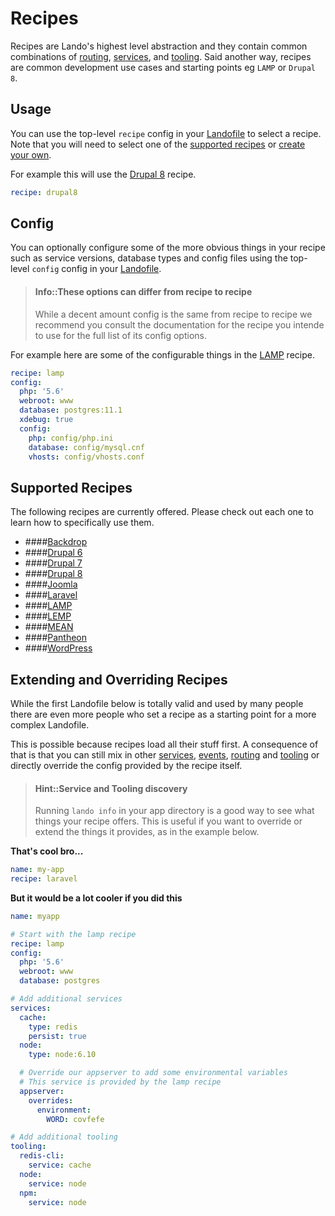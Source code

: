 Recipes
=======

Recipes are Lando's highest level abstraction and they contain common combinations of [routing](./proxy.md), [services](./services.md), and [tooling](./tooling.md). Said another way, recipes are common development use cases and starting points eg `LAMP` or `Drupal 8`.

Usage
-----

You can use the top-level `recipe` config in your [Landofile](./lando.md) to select a recipe. Note that you will need to select one of the [supported recipes](#supported-recipes) or [create your own](./../dev/plugins.md).

For example this will use the [Drupal 8](./../tutorials/drupal8.md) recipe.

```yaml
recipe: drupal8
```

Config
------

You can optionally configure some of the more obvious things in your recipe such as service versions, database types and config files using the top-level `config` config in your [Landofile](./lando.md).

> #### Info::These options can differ from recipe to recipe
>
> While a decent amount config is the same from recipe to recipe we recommend you consult the documentation for the recipe you intende to use for the full list of its config options.

For example here are some of the configurable things in the [LAMP](./../tutorials/lamp.md) recipe.

```yml
recipe: lamp
config:
  php: '5.6'
  webroot: www
  database: postgres:11.1
  xdebug: true
  config:
    php: config/php.ini
    database: config/mysql.cnf
    vhosts: config/vhosts.conf
```

Supported Recipes
-----------------

The following recipes are currently offered. Please check out each one to learn how to specifically use them.

*   ####[Backdrop](./../tutorials/backdrop.md)
*   ####[Drupal 6](./../tutorials/drupal6.md)
*   ####[Drupal 7](./../tutorials/drupal7.md)
*   ####[Drupal 8](./../tutorials/drupal8.md)
*   ####[Joomla](./../tutorials/joomla.md)
*   ####[Laravel](./../tutorials/laravel.md)
*   ####[LAMP](./../tutorials/lamp.md)
*   ####[LEMP](./../tutorials/lemp.md)
*   ####[MEAN](./../tutorials/mean.md)
*   ####[Pantheon](./../tutorials/pantheon.md)
*   ####[WordPress](./../tutorials/wordpress.md)

Extending and Overriding Recipes
--------------------------------

While the first Landofile below is totally valid and used by many people there are even more people who set a recipe as a starting point for a more complex Landofile.

This is possible because recipes load all their stuff first. A consequence of that is that you can still mix in other [services](./services.md), [events](./services.md), [routing](./proxy.md) and [tooling](./tooling.md) or directly override the config provided by the recipe itself.

> #### Hint::Service and Tooling discovery
>
> Running `lando info` in your app directory is a good way to see what things your recipe offers. This is useful if you want to override or extend the things it provides, as in the example below.

**That's cool bro...**

```yaml
name: my-app
recipe: laravel
```

**But it would be a lot cooler if you did this**

```yaml
name: myapp

# Start with the lamp recipe
recipe: lamp
config:
  php: '5.6'
  webroot: www
  database: postgres

# Add additional services
services:
  cache:
    type: redis
    persist: true
  node:
    type: node:6.10

  # Override our appserver to add some environmental variables
  # This service is provided by the lamp recipe
  appserver:
    overrides:
      environment:
        WORD: covfefe

# Add additional tooling
tooling:
  redis-cli:
    service: cache
  node:
    service: node
  npm:
    service: node
```
